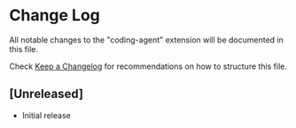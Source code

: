 # Change Log

All notable changes to the "coding-agent" extension will be documented in this file.

Check [Keep a Changelog](http://keepachangelog.com/) for recommendations on how to structure this file.

## [Unreleased]

- Initial release
